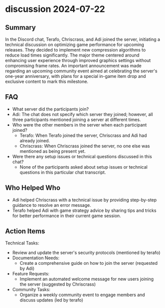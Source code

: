 # discussion 2024-07-22

## Summary

In the Discord chat, Terafo, Chriscrass, and Adi joined the server, initiating a technical discussion on optimizing game
performance for upcoming releases. They decided to implement new compression algorithms to reduce load times
significantly. The major theme centered around enhancing user experience through improved graphics settings without
compromising frame rates. An important announcement was made regarding an upcoming community event aimed at celebrating
the server's one-year anniversary, with plans for a special in-game item drop and exclusive content to mark this
milestone.

## FAQ

- What server did the participants join?
- Adi: The chat does not specify which server they joined; however, all three participants mentioned joining a server at
  different times.
- Who were the other members in the server when each participant joined?
    - Terafo: When Terafo joined the server, Chriscrass and Adi had already joined.
    - Chriscrass: When Chriscrass joined the server, no one else was mentioned as being present yet.
- Were there any setup issues or technical questions discussed in this chat?
    - None of the participants asked about setup issues or technical questions in this particular chat transcript.

## Who Helped Who

- Adi helped Chriscrass with a technical issue by providing step-by-step guidance to resolve an error message.
- Terafo helped Adi with game strategy advice by sharing tips and tricks for better performance in their current game session.

## Action Items

Technical Tasks:

- Review and update the server's security protocols (mentioned by terafo)
- Documentation Needs:
    - Create a comprehensive guide on how to join the server (requested by Adi)
- Feature Requests:
    - Implement an automated welcome message for new users joining the server (suggested by Chriscrass)
- Community Tasks:
    - Organize a weekly community event to engage members and discuss updates (led by terafo)

